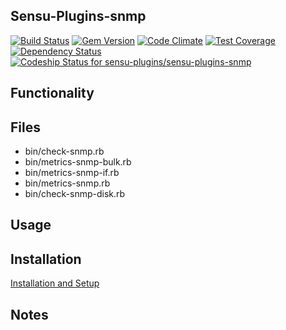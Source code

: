 ## Sensu-Plugins-snmp

[ ![Build Status](https://travis-ci.org/sensu-plugins/sensu-plugins-snmp.svg?branch=master)](https://travis-ci.org/sensu-plugins/sensu-plugins-snmp)
[![Gem Version](https://badge.fury.io/rb/sensu-plugins-snmp.svg)](http://badge.fury.io/rb/sensu-plugins-snmp)
[![Code Climate](https://codeclimate.com/github/sensu-plugins/sensu-plugins-snmp/badges/gpa.svg)](https://codeclimate.com/github/sensu-plugins/sensu-plugins-snmp)
[![Test Coverage](https://codeclimate.com/github/sensu-plugins/sensu-plugins-snmp/badges/coverage.svg)](https://codeclimate.com/github/sensu-plugins/sensu-plugins-snmp)
[![Dependency Status](https://gemnasium.com/sensu-plugins/sensu-plugins-snmp.svg)](https://gemnasium.com/sensu-plugins/sensu-plugins-snmp)
[![Codeship Status for sensu-plugins/sensu-plugins-snmp](https://codeship.com/projects/c7145640-e8a4-0132-3bde-62885e5c211b/status?branch=master)](https://codeship.com/projects/82852)

## Functionality

## Files
 * bin/check-snmp.rb
 * bin/metrics-snmp-bulk.rb
 * bin/metrics-snmp-if.rb
 * bin/metrics-snmp.rb
 * bin/check-snmp-disk.rb

## Usage

## Installation

[Installation and Setup](http://sensu-plugins.io/docs/installation_instructions.html)

## Notes
